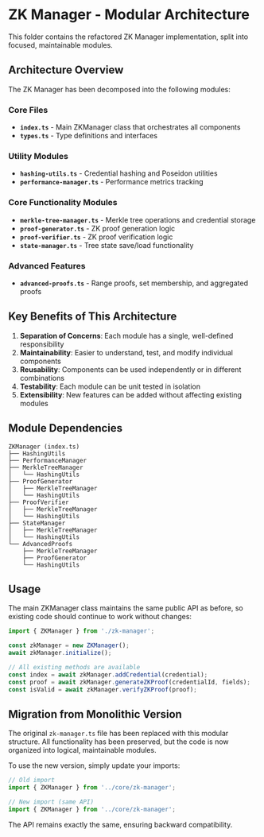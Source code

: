 # ZK Manager - Modular Architecture

This folder contains the refactored ZK Manager implementation, split into focused, maintainable modules.

## Architecture Overview

The ZK Manager has been decomposed into the following modules:

### Core Files

- **`index.ts`** - Main ZKManager class that orchestrates all components
- **`types.ts`** - Type definitions and interfaces

### Utility Modules

- **`hashing-utils.ts`** - Credential hashing and Poseidon utilities
- **`performance-manager.ts`** - Performance metrics tracking

### Core Functionality Modules

- **`merkle-tree-manager.ts`** - Merkle tree operations and credential storage
- **`proof-generator.ts`** - ZK proof generation logic
- **`proof-verifier.ts`** - ZK proof verification logic
- **`state-manager.ts`** - Tree state save/load functionality

### Advanced Features

- **`advanced-proofs.ts`** - Range proofs, set membership, and aggregated proofs

## Key Benefits of This Architecture

1. **Separation of Concerns**: Each module has a single, well-defined responsibility
2. **Maintainability**: Easier to understand, test, and modify individual components
3. **Reusability**: Components can be used independently or in different combinations
4. **Testability**: Each module can be unit tested in isolation
5. **Extensibility**: New features can be added without affecting existing modules

## Module Dependencies

```
ZKManager (index.ts)
├── HashingUtils
├── PerformanceManager
├── MerkleTreeManager
│   └── HashingUtils
├── ProofGenerator
│   ├── MerkleTreeManager
│   └── HashingUtils
├── ProofVerifier
│   ├── MerkleTreeManager
│   └── HashingUtils
├── StateManager
│   ├── MerkleTreeManager
│   └── HashingUtils
└── AdvancedProofs
    ├── MerkleTreeManager
    ├── ProofGenerator
    └── HashingUtils
```

## Usage

The main ZKManager class maintains the same public API as before, so existing code should continue to work without changes:

```typescript
import { ZKManager } from './zk-manager';

const zkManager = new ZKManager();
await zkManager.initialize();

// All existing methods are available
const index = await zkManager.addCredential(credential);
const proof = await zkManager.generateZKProof(credentialId, fields);
const isValid = await zkManager.verifyZKProof(proof);
```

## Migration from Monolithic Version

The original `zk-manager.ts` file has been replaced with this modular structure. All functionality has been preserved, but the code is now organized into logical, maintainable modules.

To use the new version, simply update your imports:

```typescript
// Old import
import { ZKManager } from '../core/zk-manager';

// New import (same API)
import { ZKManager } from '../core/zk-manager';
```

The API remains exactly the same, ensuring backward compatibility.
